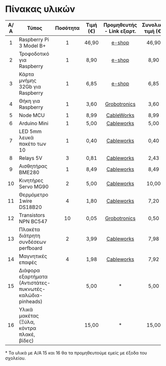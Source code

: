 Πίνακας υλικών
======================

|Α/Α|   Τύπος	                                  | Ποσότητα | Τιμή (€) |Προμηθευτής - Link εξαρτ.| Συνολική τιμή (€)| 
|:--:|------------------------------------------|:-------:|:-------:|:---------------:|:------:|
| 1	| Raspberry Pi 3 Model B+  |1|46,90|[e-shop](https://www.e-shop.gr/modmypi-mmp-1153-raspberry-pi-3-model-b--p-PER.818063)|46,90|
| 2	| Τροφοδοτικό για Raspberry|1|8,90|[e-shop](https://www.e-shop.gr/raspberry-pi-3-official-power-supply-uk-and-eu-51v-25a-black-p-PER.817963)|8,90|
| 3	| Κάρτα μνήμης 32Gb για Raspberry|1|6,85|[e-shop](https://www.e-shop.gr/samsung-mb-mc32ga-eu-evo-plus-32gb-micro-sdhc-u1-class-10-adapter-p-PER.577044)|6,85|
| 4	| Θήκη για Raspberry|1|3,60|[Grobotronics](https://grobotronics.com/raspberry-pi-2-3-square-case-transparent.html)|3,60|
| 5	| Node MCU|1|8,99|[CableWorks](https://www.cableworks.gr/ilektronika/arduino-and-microcontrollers/microcontrollers/esp8266/esp8266-nodemcu-with-cp2102-wifi-internet-development-board/)|8,99|
| 6	| Arduino Mini|1|5,00|[Cableworks](https://www.cableworks.gr/ilektronika/arduino-and-microcontrollers/microcontrollers/compatible-boards/arduino-nano-v3.0-w-atmega328p-with-mini-usb-cable-unsoldered/)|5,00|
| 7	| LED 5mm λευκά πακέτο των 10|1|0,40|[Cableworks](https://www.cableworks.gr/ilektronika/arduino-and-microcontrollers/components-and-ic/leds/5mm/10pcs-super-bright-5mm-white-leds/)|0,40|
| 8	| Relays 5V|3|0,81|[Cableworks](https://www.cableworks.gr/ilektronika/arduino-and-microcontrollers/components-and-ic/songle-relay-5v-5-pin-for-arduino-srd-05vdc-sl-c/)|2,43|
| 9	| Αισθητήρας BME280|1|8,49|[Cableworks](https://www.cableworks.gr/ilektronika/arduino-and-microcontrollers/sensors/temperature/bme280-high-precision-barometric-pressure-and-humidity-sensor-for-arduino-gy-bme280-3.3/)|8,49|
|10	| Κινητήρες Servo MG90|2|5,00|[Cableworks](https://www.cableworks.gr/ilektronika/arduino-and-microcontrollers/motors/servo/mg90s-micro-metal-gear-9g-servo-for-arduino-rc-180-degrees/)|10,00|
|11	| Θερμόμετρο 1wire DS18B20|4|1,80|[Cableworks](https://www.cableworks.gr/ilektronika/arduino-and-microcontrollers/sensors/temperature/ds18b20-18b20-to-92-thermometer-temperature-sensor-for-arduino-dallas/)|7,20|
|12	| Transistors NPN BC547|10|0,05|[Grobotronics](https://grobotronics.com/transistor-npn-50v-0.1a-bc547.html)|0,50|
|13	| Πλακέτα διάτρητη συνδέσεων perfboard|2|3,99|[Cableworks](https://www.cableworks.gr/ilektronika/arduino-and-microcontrollers/prototyping/pcb/prototype-12x18cm-pcb-double-side-bread-board-fr4/)|7,98|
|14 | Μαγνητικές επαφές |4|1,98|[Cableworks](https://www.cableworks.gr/systimata-asfaleias/synagermoi/magnitikes-epafes/aleph-1561g-gray/)|7,92|
|15 | Διάφορα εξαρτήματα (Αντιστάτες-πυκνωτές-καλώδια-pinheads)| |5,00|\*|5,00|
|16 | Υλικά μακέτας (Ξύλα, κόντρα πλακέ, βίδες)||15,00|\*|15,00|

\* Τα υλικά με Α/Α 15 και 16 θα τα προμηθευτούμε εμείς με έξοδα του σχολείου.
